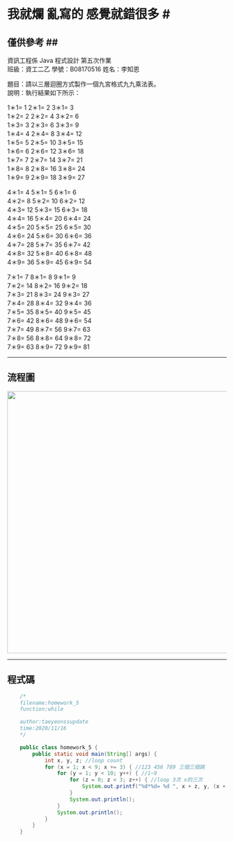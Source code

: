 # 我就爛 亂寫的 感覺就錯很多 #<br>
## 僅供參考 ##<br>
資訊工程係  Java 程式設計  第五次作業<br>
班級：資工二乙 學號：B08170516   姓名：李知恩<br>

題目：請以三層迴圈方式製作一個九宮格式九九乘法表。<br>
說明：執行結果如下所示：<br>

1＊1= 1 2＊1= 2 3＊1= 3<br>
1＊2= 2 2＊2= 4 3＊2= 6<br>
1＊3= 3 2＊3= 6 3＊3= 9<br>
1＊4= 4 2＊4= 8 3＊4= 12<br>
1＊5= 5 2＊5= 10 3＊5= 15<br>
1＊6= 6 2＊6= 12 3＊6= 18<br>
1＊7= 7 2＊7= 14 3＊7= 21<br>
1＊8= 8 2＊8= 16 3＊8= 24<br>
1＊9= 9 2＊9= 18 3＊9= 27<br>

4＊1= 4 5＊1= 5 6＊1= 6<br>
4＊2= 8 5＊2= 10 6＊2= 12<br>
4＊3= 12 5＊3= 15 6＊3= 18<br>
4＊4= 16 5＊4= 20 6＊4= 24<br>
4＊5= 20 5＊5= 25 6＊5= 30<br>
4＊6= 24 5＊6= 30 6＊6= 36<br>
4＊7= 28 5＊7= 35 6＊7= 42<br>
4＊8= 32 5＊8= 40 6＊8= 48<br>
4＊9= 36 5＊9= 45 6＊9= 54<br>

7＊1= 7 8＊1= 8 9＊1= 9<br>
7＊2= 14 8＊2= 16 9＊2= 18<br>
7＊3= 21 8＊3= 24 9＊3= 27<br>
7＊4= 28 8＊4= 32 9＊4= 36<br>
7＊5= 35 8＊5= 40 9＊5= 45<br>
7＊6= 42 8＊6= 48 9＊6= 54<br>
7＊7= 49 8＊7= 56 9＊7= 63<br>
7＊8= 56 8＊8= 64 9＊8= 72<br>
7＊9= 63 8＊9= 72 9＊9= 81<br>

---

## 流程圖 #

<!-- ```flow
start=>start: 開始
11=>operation: int x y z
12=>condition: 123 456 789 三個三個跳
13=>condition: 1~9
14=>condition: loop 3次 x的三次
15=>inputoutput: "%d*%d= %d "
17=>inputoutput: 換行
19=>inputoutput: 換行
end=>end: 結束

start->11->12(yes)->13(yes)->14(yes)->15->end
14(no)->17->13
13(no)->19->12
``` -->

<img src="https://github.com/taeyeonssupdate/zerojudge/blob/master/images/homework_5_flowchart.png?raw=true" width="600">

---

## 程式碼 ##

```java
    /*
    filename:homework_5
    function:while 

    author:taeyeonssupdate
    time:2020/11/16
    */

    public class homework_5 {
        public static void main(String[] args) {
            int x, y, z; //loop count
            for (x = 1; x < 9; x += 3) { //123 456 789 三個三個跳
                for (y = 1; y < 10; y++) { //1~9
                    for (z = 0; z < 3; z++) { //loop 3次 x的三次
                        System.out.printf("%d*%d= %d ", x + z, y, (x + z) * y);
                    }
                    System.out.println();
                }
                System.out.println();
            }
        }
    }
```